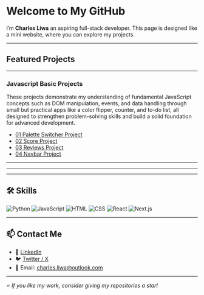 # Welcome to My GitHub 

I’m **Charles Liwa** an aspiring full-stack developer. This page is designed like a mini website, where you can explore my projects.

---

##  Featured Projects  
----------
### Javascript Basic Projects

These projects demonstrate my understanding of fundamental JavaScript concepts such as DOM manipulation, events, and data handling through small but practical apps like a color flipper, counter, and to-do list, all designed to strengthen problem-solving skills and build a solid foundation for advanced development.  

- [01 Palette Switcher Project](https://github.com/devliwa/01-palette-switcher)
- [02 Score Project](https://github.com/devliwa/02-score/tree/main)
- [03 Reviews Project](https://github.com/devliwa/03-reviews)
- [04 Navbar Project](https://github.com/devliwa/04-navbar)

---


---



---

## 🛠️ Skills  

![Python](https://img.shields.io/badge/Python-3776AB?style=for-the-badge&logo=python&logoColor=white)
![JavaScript](https://img.shields.io/badge/JavaScript-F7DF1E?style=for-the-badge&logo=javascript&logoColor=black)
![HTML](https://img.shields.io/badge/HTML5-E34F26?style=for-the-badge&logo=html5&logoColor=white)
![CSS](https://img.shields.io/badge/CSS3-1572B6?style=for-the-badge&logo=css3&logoColor=white)
![React](https://img.shields.io/badge/React-20232A?style=for-the-badge&logo=react&logoColor=61DAFB)
![Next.js](https://img.shields.io/badge/Next.js-000000?style=for-the-badge&logo=nextdotjs&logoColor=white)

---



## 📫 Contact Me  

- 💼 [LinkedIn](https://www.linkedin.com/in/yourprofile)  
- 🐦 [Twitter / X](https://twitter.com/yourprofile)  
- 📧 Email: charles.liwa@outlook.com  

---

⭐️ *If you like my work, consider giving my repositories a star!*  
